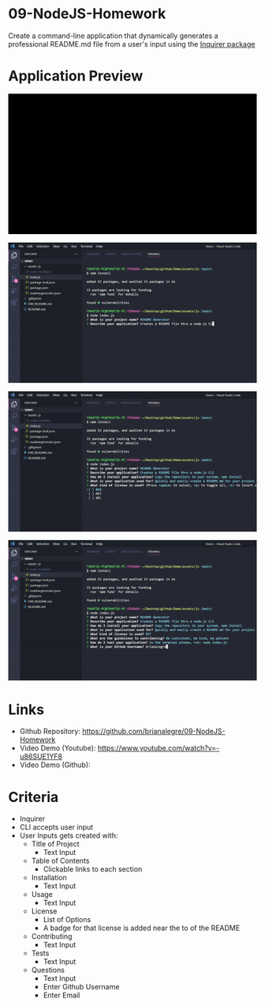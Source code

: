# 09-NodeJS-Homework

Create a command-line application that dynamically generates a professional README.md file from a user's input using the [Inquirer package](https://www.npmjs.com/package/inquirer)

# Application Preview

<p align="left">
    <img alt="README Gen Demo 1" src="./assets/images/READMEGenDemoGif1.gif">
</p>

<p align="left">
    <img alt="README Gen Demo 2" src="./assets/images/READMEGenDemoGif2.gif">
</p>

<p align="left">
    <img alt="README Gen Demo 3" src="./assets/images/READMEGenDemoGif3.gif">
</p>

<p align="left">
    <img alt="README Gen Demo 4" src="./assets/images/READMEGenDemoGif4.gif">
</p>

# Links

-   Github Repository: https://github.com/brianalegre/09-NodeJS-Homework
-   Video Demo (Youtube): https://www.youtube.com/watch?v=-u86SUE1YF8
-   Video Demo (Github):

# Criteria

-   Inquirer
-   CLI accepts user input
-   User Inputs gets created with:
    -   Title of Project
        -   Text Input
    -   Table of Contents
        -   Clickable links to each section
    -   Installation
        -   Text Input
    -   Usage
        -   Text Input
    -   License
        -   List of Options
        -   A badge for that license is added near the to of the README
    -   Contributing
        -   Text Input
    -   Tests
        -   Text Input
    -   Questions
        -   Text Input
        -   Enter Github Username
        -   Enter Email
